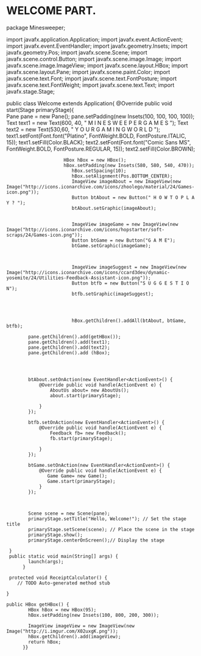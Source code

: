 # WELCOME PART.



package Minesweeper;


import javafx.application.Application;
import javafx.event.ActionEvent;
import javafx.event.EventHandler;
import javafx.geometry.Insets;
import javafx.geometry.Pos;
import javafx.scene.Scene;
import javafx.scene.control.Button;
import javafx.scene.image.Image;
import javafx.scene.image.ImageView;
import javafx.scene.layout.HBox;
import javafx.scene.layout.Pane;
import javafx.scene.paint.Color;
import javafx.scene.text.Font;
import javafx.scene.text.FontPosture;
import javafx.scene.text.FontWeight;
import javafx.scene.text.Text;
import javafx.stage.Stage;

public class Welcome extends Application{
	 @Override
	 public void start(Stage primaryStage){		
		 Pane pane = new Pane();
		 pane.setPadding(new Insets(100, 100, 100, 100));
		    Text text1 = new Text(600, 40, "     M I N E S W E E P E R  G A M E S  ");
		    Text text2 = new Text(530,60, "           Y O U R  G A M I N G  W O R L D ");
		    text1.setFont(Font.font("Platino", FontWeight.BOLD, 
		      FontPosture.ITALIC, 15));
		    text1.setFill(Color.BLACK);
		    text2.setFont(Font.font("Comic Sans MS", FontWeight.BOLD, 
				      FontPosture.REGULAR, 15));
				    text2.setFill(Color.BROWN);
				    
						 HBox hBox = new HBox();
						 hBox.setPadding(new Insets(580, 580, 540, 470));
						    hBox.setSpacing(10);
						    hBox.setAlignment(Pos.BOTTOM_CENTER);
						    ImageView imageAbout = new ImageView(new Image("http://icons.iconarchive.com/icons/zhoolego/material/24/Games-icon.png"));
						    Button btAbout = new Button(" H O W T O P L A Y ? ");
						    btAbout.setGraphic(imageAbout);
						    
						    
						    ImageView imageGame = new ImageView(new Image("http://icons.iconarchive.com/icons/hopstarter/soft-scraps/24/Games-icon.png"));
						    Button btGame = new Button("G A M E");
						    btGame.setGraphic(imageGame);
						    
						 
						    
						    ImageView imageSuggest = new ImageView(new Image("http://icons.iconarchive.com/icons/ccard3dev/dynamic-yosemite/24/Utilities-Feedback-Assistant-icon.png"));
						    Button btfb = new Button("S U G G E S T I O N");
						    btfb.setGraphic(imageSuggest);
						    
						    

						    
						    hBox.getChildren().addAll(btAbout, btGame,  btfb);
		    
		    pane.getChildren().add(getHBox()); 
		    pane.getChildren().add(text1); 
		    pane.getChildren().add(text2); 
		    pane.getChildren().add (hBox); 
		    
		    
		    
		    
		    btAbout.setOnAction(new EventHandler<ActionEvent>() {
		        @Override public void handle(ActionEvent e) {
		            AboutUs about= new AboutUs();
		            about.start(primaryStage);
		            
		        }
		    });
		    
		    btfb.setOnAction(new EventHandler<ActionEvent>() {
		        @Override public void handle(ActionEvent e) {
		            Feedback fb= new Feedback();
		            fb.start(primaryStage);
		            
		        }
		    });
		    
		    btGame.setOnAction(new EventHandler<ActionEvent>() {
		        @Override public void handle(ActionEvent e) {
		           Game Game= new Game();
		           Game.start(primaryStage);		            
		        }
		    });
		    
		    

		    Scene scene = new Scene(pane);
		    primaryStage.setTitle("Hello, Welcome!"); // Set the stage title
		    primaryStage.setScene(scene); // Place the scene in the stage
		    primaryStage.show();
		    primaryStage.centerOnScreen();// Display the stage
		 
	 }
	 public static void main(String[] args) {
		    launch(args);
		  }
	 
	 protected void ReceiptCalculator() {
		// TODO Auto-generated method stub
		
	}

	public HBox getHBox() {
		    HBox hBox = new HBox(95); 
		    hBox.setPadding(new Insets(100, 800, 200, 300));
		  
		    ImageView imageView = new ImageView(new Image("http://i.imgur.com/X02uxgK.png"));
		    hBox.getChildren().add(imageView);
		    return hBox;
		  }}
